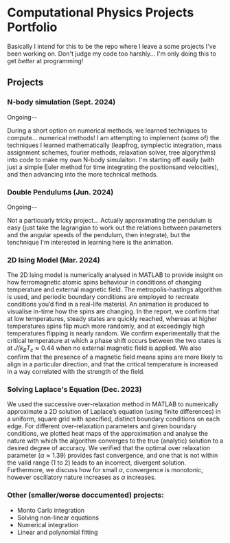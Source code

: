 <h1>Computational Physics Projects Portfolio</h1>

Basically I intend for this to be the repo where I leave a some projects I've been working on. Don't judge my code too harshly... I'm only doing this to get <i>better</i> at programming! 

<h2>Projects</h2>

<h3>N-body simulation (Sept. 2024)</h3> 

Ongoing--

During a short option on numerical methods, we learned techniques to compute... numerical methods! I am attempting to implement (some of) the techniques I learned mathematically (leapfrog, symplectic integration, mass assignment schemes, fourier methods, relaxation solver, tree algorythms) into code to make my own N-body simulaiton. I'm starting off easily (with just a simple Euler method for time integrating the positionsand velocities), and then advancing into the more technical methods. 

<h3>Double Pendulums (Jun. 2024)</h3> 

Ongoing--

Not a particuarly tricky project... Actually approximating the pendulum is easy (just take the lagrangian to work out the relations between parameters and the angular speeds of the pendulum, then integrate), but the tenchnique I'm interested in learning here is the animation.

<h3>2D Ising Model (Mar. 2024)</h3> 

The 2D Ising model is numerically analysed in MATLAB to provide insight on how ferromagnetic atomic spins behaviour in conditions of changing temperature and external magnetic field. The metropolis-hastings algorithm is used, and periodic boundary conditions are employed to recreate conditions you’d find in a real-life material. An animation is produced to visualise in-time how the spins are changing. In the report, we confirm that at low temperatures, steady states are quickly reached, whereas at higher temperatures spins flip much more randomly, and at exceedingly high temperatures flipping is nearly random. We confirm experimentally that the critical temperature at which a phase shift occurs between the two states is at $J/k_BT_c \approx 0.44$ when no external magnetic field is applied. We also confirm that the presence of a magnetic field means spins are more likely to align in a particular direction, and that the critical temperature is increased in a way correlated with the strength of the field.

<h3>Solving Laplace's Equation (Dec. 2023)</h3> 

We used the successive over-relaxation method in MATLAB to numerically approximate a 2D solution of Laplace’s equation (using finite differences) in a uniform, square grid with specified, distinct boundary conditions on each edge. For different over-relaxation parameters and given boundary conditions, we plotted heat maps of the approximation and analyse the nature with which the algorithm converges to the true (analytic) solution to a desired degree of accuracy. We verified that the optimal over relaxation parameter ($\alpha \approx 1.39$) provides fast convergence, and one that is not within the valid range (1 to 2) leads to an incorrect, divergent solution. Furthermore, we discuss how for small $\alpha$, convergence is monotonic, however oscillatory nature increases as $\alpha$ increases.

<h3>Other (smaller/worse doccumented) projects:</h3>
<ul>
<li>Monto Carlo integration
<li>Solving non-linear equations
<li>Numerical integration
<li>Linear and polynomial fitting
  



